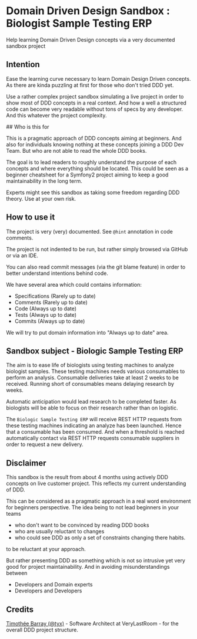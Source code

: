 # Domain Driven Design Sandbox : Biologist Sample Testing ERP

Help learning Domain Driven Design concepts via a very documented sandbox project

## Intention

Ease the learning curve necessary to learn Domain Design Driven concepts. 
As there are kinda puzzling at first for those who don't tried DDD yet.

Use a rather complex project sandbox simulating a live project in order to show most of DDD concepts in a real context.
And how a well a structured code can become very readable without tons of specs by any developer.
And this whatever the project complexity.

## Who is this for

This is a pragmatic approach of DDD concepts aiming at beginners.
And also for individuals knowing nothing at these concepts joining a DDD Dev Team.
But who are not able to read the whole DDD books.

The goal is to lead readers to roughly understand the purpose of each concepts and where everything should be located.
This could be seen as a beginner cheatsheet for a Symfony2 project aiming to keep a good maintainability in the long term.


Experts might see this sandbox as taking some freedom regarding DDD theory.
Use at your own risk.

## How to use it

The project is very (very) documented. 
See `@hint` annotation in code comments.

The project is not indented to be run, but rather simply browsed via GitHub or via an IDE.

You can also read commit messages (via the git blame feature) in order to better understand intentions behind code.

We have several area which could contains information: 

- Specifications (Rarely up to date)
- Comments (Rarely up to date)
- Code (Always up to date)
- Tests (Always up to date)
- Commits (Always up to date)

We will try to put domain information into "Always up to date" area.

## Sandbox subject - Biologic Sample Testing ERP

The aim is to ease life of biologists using testing machines to analyze biologist samples.
These testing machines needs various consumables to perform an analysis.
Consumable deliveries take at least 2 weeks to be received.
Running short of consumables means delaying research by weeks.

Automatic anticipation would lead research to be completed faster.
As biologists will be able to focus on their research rather than on logistic.
 
The `Biologic Sample Testing ERP` will receive REST HTTP requests from these testing machines indicating an analyze has been launched.
Hence that a consumable has been consumed. 
And when a threshold is reached automatically contact via REST HTTP requests consumable suppliers in order to request a new delivery.

## Disclaimer

This sandbox is the result from about 4 months using actively DDD concepts on live customer project.
This reflects my current understanding of DDD. 

This can be considered as a pragmatic approach in a real word environment for beginners perspective.
The idea being to not lead beginners in your teams 
- who don't want to be convinced by reading DDD books
- who are usually reluctant to changes
- who could see DDD as only a set of constraints changing there habits. 

to be reluctant at your approach.

But rather presenting DDD as something which is not so intrusive yet very good for project maintainability.
And in avoiding misunderstandings between 
- Developers and Domain experts
- Developers and Developers

## Credits

[Timothée Barray (@tyx)](https://github.com/tyx) - Software Architect at VeryLastRoom - for the overall DDD project structure.

